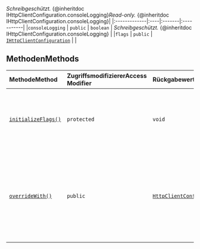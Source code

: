 <span data-ttu-id="b40d0-p103">_Schreibgeschützt._ {@inheritdoc IHttpClientConfiguration.consoleLogging}</span><span class="sxs-lookup"><span data-stu-id="b40d0-p103">_Read-only._ {@inheritdoc IHttpClientConfiguration.consoleLogging}</span></span>|
|:-------------|:----|:-------|:-----------|
|`consoleLogging`     | `public` | `boolean` | _Schreibgeschützt._ {@inheritdoc IHttpClientConfiguration.consoleLogging} |
|`flags`     | `public` | [`IHttpClientConfiguration`](../sp-http/ihttpclientconfiguration.md) |  |




## <a name="methods"></a><span data-ttu-id="b40d0-121">Methoden</span><span class="sxs-lookup"><span data-stu-id="b40d0-121">Methods</span></span>

| <span data-ttu-id="b40d0-122">Methode</span><span class="sxs-lookup"><span data-stu-id="b40d0-122">Method</span></span>       | <span data-ttu-id="b40d0-123">Zugriffsmodifizierer</span><span class="sxs-lookup"><span data-stu-id="b40d0-123">Access Modifier</span></span> | <span data-ttu-id="b40d0-124">Rückgabewerte</span><span class="sxs-lookup"><span data-stu-id="b40d0-124">Returns</span></span>  | <span data-ttu-id="b40d0-125">Beschreibung</span><span class="sxs-lookup"><span data-stu-id="b40d0-125">Description</span></span>|
|:-------------|:----|:-------|:-----------|
|[`initializeFlags()`](initializeflags-httpclientconfiguration.md)     | `protected` | `void` | <span data-ttu-id="b40d0-126">Untergeordnete Klassen sollten diese Methode überschreiben, um das Flags-Objekt zu initialisieren.</span><span class="sxs-lookup"><span data-stu-id="b40d0-126">Child classes should override this method to initialize the flags object.</span></span> |
|[`overrideWith()`](overridewith-httpclientconfiguration.md)     | `public` | [`HttpClientConfiguration`](../sp-http/httpclientconfiguration.md) | <span data-ttu-id="b40d0-127">Untergeordnete Klassen sollten diese Methode überschreiben, um den untergeordneten Klassentyp anstelle des grundlegenden Klassentyps zu erstellen.</span><span class="sxs-lookup"><span data-stu-id="b40d0-127">Child classes should override this method to construct the child class type, rather than the base class type.</span></span> |






